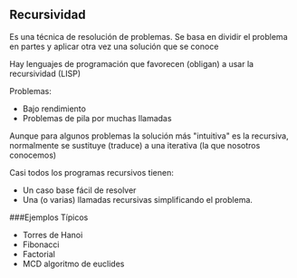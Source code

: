 ## Recursividad
Es una técnica de resolución de problemas.
Se basa en dividir el problema en partes y aplicar otra vez una solución que se conoce

Hay lenguajes de programación que favorecen (obligan) a usar la recursividad
(LISP)

Problemas:
* Bajo rendimiento
* Problemas de pila por muchas llamadas

Aunque para algunos problemas la solución más "intuitiva" es la recursiva,
normalmente se sustituye (traduce) a una iterativa (la que nosotros conocemos)

Casi todos los programas recursivos tienen:
* Un caso base fácil de resolver
* Una (o varias) llamadas recursivas simplificando el problema.

###Ejemplos Típicos
* Torres de Hanoi
* Fibonacci
* Factorial
* MCD algoritmo de euclides